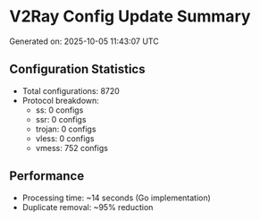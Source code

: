 # V2Ray Config Update Summary
Generated on: 2025-10-05 11:43:07 UTC

## Configuration Statistics
- Total configurations: 8720
- Protocol breakdown:
  - ss: 0 configs
  - ssr: 0 configs
  - trojan: 0 configs
  - vless: 0 configs
  - vmess: 752 configs

## Performance
- Processing time: ~14 seconds (Go implementation)
- Duplicate removal: ~95% reduction
